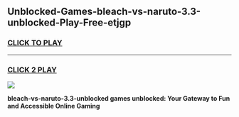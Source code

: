 
## Unblocked-Games-bleach-vs-naruto-3.3-unblocked-Play-Free-etjgp
<h3>
<a href="https://premium76.site?title=bleach-vs-naruto-3.3-unblocked&ref=17A">CLICK TO PLAY</a></h3>
<hr>

<h3>
<a href="https://premium76.site?title=bleach-vs-naruto-3.3-unblocked&ref=17A">CLICK 2 PLAY</a>
  
</h3>

<a href="https://premium76.site?title=bleach-vs-naruto-3.3-unblocked&ref=17A"><img src="https://clearcache.store/games.png"></a>


**bleach-vs-naruto-3.3-unblocked games unblocked: Your Gateway to Fun and Accessible Online Gaming**
